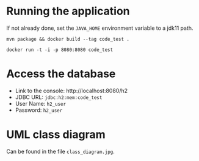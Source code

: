 # Running the application

If not already done, set the `JAVA_HOME` environment variable to a jdk11 path.

```
mvn package && docker build --tag code_test .

docker run -t -i -p 8080:8080 code_test
```

# Access the database

* Link to the console: http://localhost:8080/h2
* JDBC URL: `jdbc:h2:mem:code_test`
* User Name: `h2_user`
* Password: `h2_user`

# UML class diagram

Can be found in the file `class_diagram.jpg`.